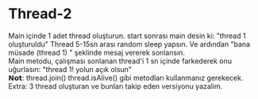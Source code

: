 # Thread-2
Main içinde 1 adet thread oluşturun.  start sonrası main desin ki: "thread 1 oluşturuldu"  Thread 5-15sn arası random sleep yapsın. Ve ardından "bana müsade (thread 1) " şeklinde mesaj vererek sonlansın.  
Main metodu, çalışması sonlanan thread'i 1 sn içinde farkederek onu uğurlasın: "thread 1! yolun açık olsun"  
𝗡𝗼𝘁: 
    thread.join() 
    thread.isAlive() gibi metodları kullanmanız gerekecek. 
Extra: 3 thread oluşturan ve bunları takip eden versiyonu yazalim.
